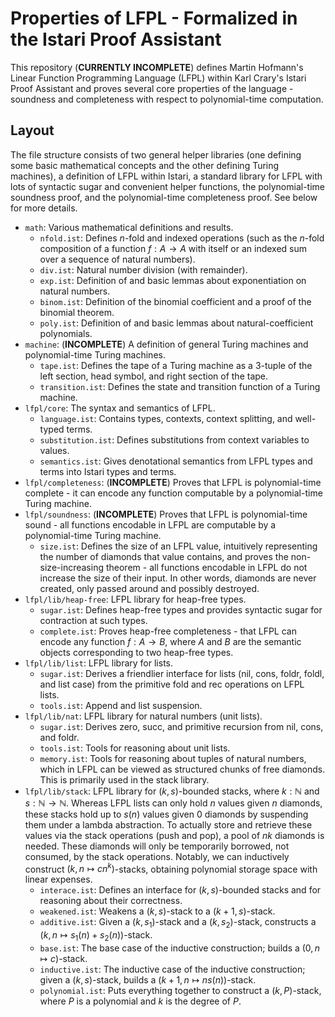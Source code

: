 # Properties of LFPL - Formalized in the Istari Proof Assistant

This repository (**CURRENTLY INCOMPLETE**) defines Martin Hofmann's Linear Function Programming Language (LFPL) within Karl Crary's Istari Proof Assistant and proves several core properties of the language - soundness and completeness with respect to polynomial-time computation.

## Layout

The file structure consists of two general helper libraries (one defining some basic mathematical concepts and the other defining Turing machines), a definition of LFPL within Istari, a standard library for LFPL with lots of syntactic sugar and convenient helper functions, the polynomial-time soundness proof, and the polynomial-time completeness proof. See below for more details.

- `math`: Various mathematical definitions and results.
  - `nfold.ist`: Defines $n$-fold and indexed operations (such as the $n$-fold composition of a function $f : A \to A$ with itself or an indexed sum over a sequence of natural numbers).
  - `div.ist`: Natural number division (with remainder).
  - `exp.ist`: Definition of and basic lemmas about exponentiation on natural numbers.
  - `binom.ist`: Definition of the binomial coefficient and a proof of the binomial theorem.
  - `poly.ist`: Definition of and basic lemmas about natural-coefficient polynomials.
- `machine`: (**INCOMPLETE**) A definition of general Turing machines and polynomial-time Turing machines.
  - `tape.ist`: Defines the tape of a Turing machine as a 3-tuple of the left section, head symbol, and right section of the tape.
  - `transition.ist`: Defines the state and transition function of a Turing machine.
- `lfpl/core`: The syntax and semantics of LFPL.
  - `language.ist`: Contains types, contexts, context splitting, and well-typed terms.
  - `substitution.ist`: Defines substitutions from context variables to values.
  - `semantics.ist`: Gives denotational semantics from LFPL types and terms into Istari types and terms.
- `lfpl/completeness`: (**INCOMPLETE**) Proves that LFPL is polynomial-time complete - it can encode any function computable  by a polynomial-time Turing machine.
- `lfpl/soundness`: (**INCOMPLETE**) Proves that LFPL is polynomial-time sound - all functions encodable in LFPL are computable by a polynomial-time Turing machine.
  - `size.ist`: Defines the size of an LFPL value, intuitively representing the number of diamonds that value contains, and proves the non-size-increasing theorem - all functions encodable in LFPL do not increase the size of their input. In other words, diamonds are never created, only passed around and possibly destroyed.
- `lfpl/lib/heap-free`: LFPL library for heap-free types.
  - `sugar.ist`: Defines heap-free types and provides syntactic sugar for contraction at such types.
  - `complete.ist`: Proves heap-free completeness - that LFPL can encode any function $f : A \to B$, where $A$ and $B$ are the semantic objects corresponding to two heap-free types.
- `lfpl/lib/list`: LFPL library for lists.
  - `sugar.ist`: Derives a friendlier interface for lists (nil, cons, foldr, foldl, and list case) from the primitive fold and rec operations on LFPL lists.
  - `tools.ist`: Append and list suspension.
- `lfpl/lib/nat`: LFPL library for natural numbers (unit lists).
  - `sugar.ist`: Derives zero, succ, and primitive recursion from nil, cons, and foldr.
  - `tools.ist`: Tools for reasoning about unit lists.
  - `memory.ist`: Tools for reasoning about tuples of natural numbers, which in LFPL can be viewed as structured chunks of free diamonds. This is primarily used in the stack library.
- `lfpl/lib/stack`: LFPL library for $(k, s)$-bounded stacks, where $k : \mathbb{N}$ and $s : \mathbb{N} \to \mathbb{N}$. Whereas LFPL lists can only hold $n$ values given $n$ diamonds, these stacks hold up to $s(n)$ values given $0$ diamonds by suspending them under a lambda abstraction. To actually store and retrieve these values via the stack operations (push and pop), a pool of $nk$ diamonds is needed. These diamonds will only be temporarily borrowed, not consumed, by the stack operations. Notably, we can inductively construct $(k, n \mapsto cn^k)$-stacks, obtaining polynomial storage space with linear expenses.
  - `interace.ist`: Defines an interface for $(k, s)$-bounded stacks and for reasoning about their correctness.
  - `weakened.ist`: Weakens a $(k, s)$-stack to a $(k + 1, s)$-stack.
  - `additive.ist`: Given a $(k, s_1)$-stack and a $(k, s_2)$-stack, constructs a $(k, n \mapsto s_1(n) + s_2(n))$-stack.
  - `base.ist`: The base case of the inductive construction; builds a $(0, n \mapsto c)$-stack.
  - `inductive.ist`: The inductive case of the inductive construction; given a $(k, s)$-stack, builds a $(k + 1, n \mapsto n s(n))$-stack.
  - `polynomial.ist`: Puts everything together to construct a $(k, P)$-stack, where $P$ is a polynomial and $k$ is the degree of $P$.
